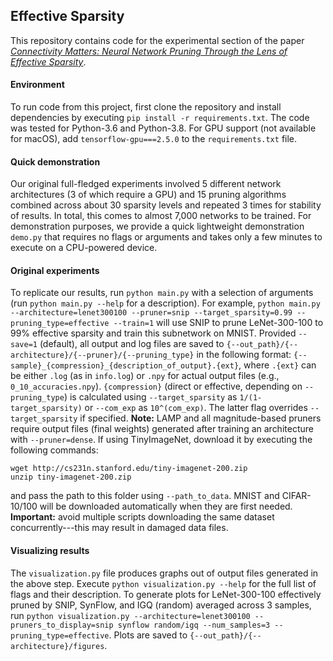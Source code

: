 ## Effective Sparsity

This repository contains code for the experimental section of the paper *[Connectivity Matters: Neural Network Pruning Through the Lens of Effective Sparsity](https://arxiv.org/user/)*.

#### Environment
To run code from this project, first clone the repository and install dependencies by executing ```pip install -r requirements.txt```. The code was tested for Python-3.6 and Python-3.8. For GPU support (not available for macOS), add ```tensorflow-gpu===2.5.0``` to the ```requirements.txt``` file.

#### Quick demonstration
Our original full-fledged experiments involved 5 different network architectures (3 of which require a GPU) and 15 pruning algorithms combined across about 30 sparsity levels and repeated 3 times for stability of results. In total, this comes to almost 7,000 networks to be trained. For demonstration purposes, we provide a quick lightweight demonstration ```demo.py``` that requires no flags or arguments and takes only a few minutes to execute on a CPU-powered device.

#### Original experiments
To replicate our results, run ```python main.py``` with a selection of arguments (run ```python main.py --help``` for a description). For example,
```python main.py --architecture=lenet300100 --pruner=snip --target_sparsity=0.99 --pruning_type=effective --train=1``` will use SNIP to prune LeNet-300-100 to 99% effective sparsity and train this subnetwork on MNIST. Provided ```--save=1``` (default), all output and log files are saved to ```{--out_path}/{--architecture}/{--pruner}/{--pruning_type}``` in the following format: ```{--sample}_{compression}_{description_of_output}.{ext}```, where ```.{ext}``` can be either ```.log``` (as in ```info.log```) or ```.npy``` for actual output files (e.g., ```0_10_accuracies.npy```). ```{compression}``` (direct or effective, depending on ```--pruning_type```) is calculated using ```--target_sparsity``` as ```1/(1-target_sparsity)``` or ```--com_exp``` as ```10^(com_exp)```. The latter flag overrides ```--target_sparsity``` if specified. **Note:** LAMP and all magnitude-based pruners require output files (final weights) generated after training an architecture with ```--pruner=dense```. If using TinyImageNet, download it by executing the following commands:

```wget http://cs231n.stanford.edu/tiny-imagenet-200.zip```<br />
```unzip tiny-imagenet-200.zip```

and pass the path to this folder using ```--path_to_data```. MNIST and CIFAR-10/100 will be downloaded automatically when they are first needed. **Important:** avoid multiple scripts downloading the same dataset concurrently---this may result in damaged data files.

#### Visualizing results
The ```visualization.py``` file produces graphs out of output files generated in the above step. Execute ```python visualization.py --help``` for the full list of flags and their description. To generate plots for LeNet-300-100 effectively pruned by SNIP, SynFlow, and IGQ (random) averaged across 3 samples, run ```python visualization.py --architecture=lenet300100 --pruners_to_display=snip synflow random/igq --num_samples=3 --pruning_type=effective```. Plots are saved to ```{--out_path}/{--architecture}/figures```.
